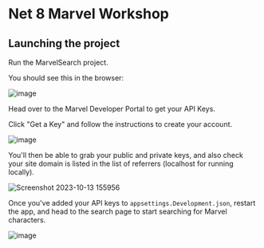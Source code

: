 # Net 8 Marvel Workshop

## Launching the project
Run the MarvelSearch project.

You should see this in the browser:

![image](https://github.com/jonhilt/MarvelSearchNet8/assets/102787/031627e0-0a80-4816-bfe4-6d698fdee4b7)

Head over to the Marvel Developer Portal to get your API Keys. 

Click "Get a Key" and follow the instructions to create your account.

![image](https://github.com/jonhilt/MarvelSearchNet8/assets/102787/53cddd8d-7193-41e4-ab9e-6072b68a08a3)

You'll then be able to grab your public and private keys, and also check your site domain is listed in the list of referrers (localhost for running locally).

![Screenshot 2023-10-13 155956](https://github.com/jonhilt/MarvelSearchNet8/assets/102787/f91492e1-b6e9-44ba-bbd9-c003eed1cc4b)

Once you've added your API keys to `appsettings.Development.json`, restart the app, and head to the search page to start searching for Marvel characters.

![image](https://github.com/jonhilt/MarvelSearchNet8/assets/102787/a916e2de-4fd7-40fd-bf57-d855237a0e29)
